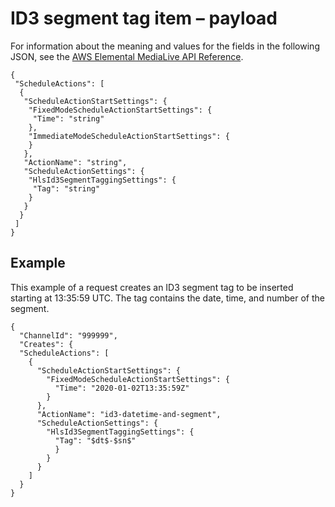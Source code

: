 # ID3 segment tag item – payload<a name="cli-schedule-fields-id3-segment-tag"></a>

For information about the meaning and values for the fields in the following JSON, see the [AWS Elemental MediaLive API Reference](https://docs.aws.amazon.com/medialive/latest/apireference/)\.

```
{
 "ScheduleActions": [
  {
   "ScheduleActionStartSettings": {
    "FixedModeScheduleActionStartSettings": {
     "Time": "string"
    },
    "ImmediateModeScheduleActionStartSettings": {
    }
   },
   "ActionName": "string",
   "ScheduleActionSettings": {
	"HlsId3SegmentTaggingSettings": {
     "Tag": "string"
    }
   }
  }
 ]
}
```

## Example<a name="json-id3-segment-example"></a>

This example of a request creates an ID3 segment tag to be inserted starting at 13:35:59 UTC\. The tag contains the date, time, and number of the segment\.

```
{
  "ChannelId": "999999",
  "Creates": {
  "ScheduleActions": [
    {
      "ScheduleActionStartSettings": {
        "FixedModeScheduleActionStartSettings": {
          "Time": "2020-01-02T13:35:59Z"
        }
      },
      "ActionName": "id3-datetime-and-segment",
      "ScheduleActionSettings": {
        "HlsId3SegmentTaggingSettings": {
          "Tag": "$dt$-$sn$"
          }
        }
      }
    ]
  }
}
```